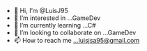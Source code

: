 - 👋 Hi, I’m @LuisJ95
- 👀 I’m interested in ...GameDev
- 🌱 I’m currently learning ...C#
- 💞️ I’m looking to collaborate on ...GameDev
- 📫 How to reach me ...luisjsa95@gmail.com

<!---
LuisJ95/LuisJ95 is a ✨ special ✨ repository because its `README.md` (this file) appears on your GitHub profile.
You can click the Preview link to take a look at your changes.
--->
